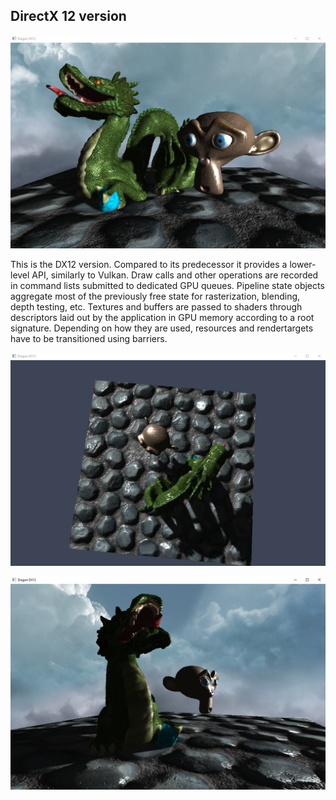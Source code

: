 ## DirectX 12 version

![](images/dx12-1.png)

This is the DX12 version. Compared to its predecessor it provides a lower-level API, similarly to Vulkan. Draw calls and other operations are recorded in command lists submitted to dedicated GPU queues. Pipeline state objects aggregate most of the previously free state for rasterization, blending, depth testing, etc. Textures and buffers are passed to shaders through descriptors laid out by the application in GPU memory according to a root signature. Depending on how they are used, resources and rendertargets have to be transitioned using barriers.

![](images/dx12-2.png)

![](images/dx12-3.png)


